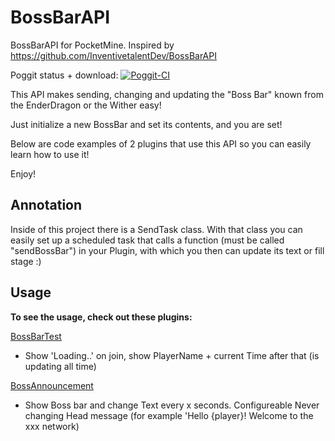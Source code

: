# BossBarAPI
BossBarAPI for PocketMine. Inspired by https://github.com/InventivetalentDev/BossBarAPI 

Poggit status + download: [![Poggit-CI](https://poggit.pmmp.io/ci.badge/thebigsmileXD/BossBarAPI/BossBarAPI)](https://poggit.pmmp.io/ci/thebigsmileXD/BossBarAPI/BossBarAPI)

This API makes sending, changing and updating the "Boss Bar" known from the EnderDragon or the Wither easy!

Just initialize a new BossBar and set its contents, and you are set!

Below are code examples of 2 plugins that use this API so you can easily learn how to use it!

Enjoy!

## Annotation
Inside of this project there is a SendTask class. With that class you can easily set up a scheduled task that calls a function (must be called "sendBossBar") in your Plugin, with which you then can update its text or fill stage :) 

## Usage
**To see the usage, check out these plugins:**

[BossBarTest](https://github.com/thebigsmileXD/BossBarTest)
- Show 'Loading..' on join, show PlayerName + current Time after that (is updating all time)

[BossAnnouncement](https://github.com/thebigsmileXD/BossAnnouncement)
- Show Boss bar and change Text every x seconds. Configureable Never changing Head message (for example 'Hello {player}! Welcome to the xxx network)

